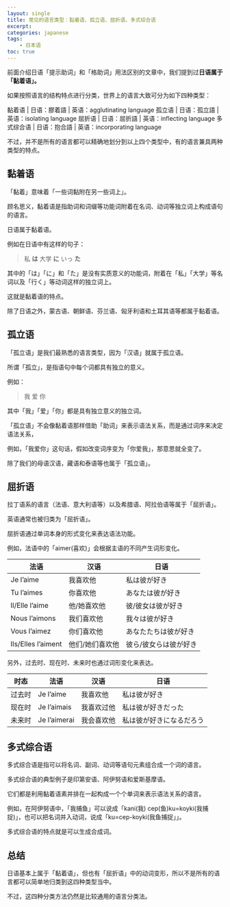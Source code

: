 ```yaml
---
layout: single
title: 常见的语言类型：黏着语、孤立语、屈折语、多式综合语
excerpt: 
categories: japanese
tags:
    - 日本语
toc: true
---
```


前面介绍日语「提示助词」和「格助词」用法区别的文章中，我们提到过**日语属于「黏着语」。**

如果按照语言的结构特点进行分类，世界上的语言大致可分为如下四种类型：

黏着语 | 日语：膠着語 | 英语：agglutinating language
孤立语 | 日语：孤立語 | 英语：isolating language
屈折语 | 日语：屈折語 | 英语：inflecting language
多式综合语 | 日语：抱合語 | 英语：incorporating language

不过，并不是所有的语言都可以精确地划分到以上四个类型中，有的语言兼具两种类型的特点。

## 黏着语

「黏着」意味着「一些词黏附在另一些词上」。

顾名思义，黏着语是指助词和词缀等功能词附着在名词、动词等独立词上构成语句的语言。

日语属于黏着语。

例如在日语中有这样的句子：

> 私 **は** 大学 **に** いっ **た**

其中的「は」「に」和「た」是没有实质意义的功能词，附着在「私」「大学」等名词以及「行く」等动词这样的独立词上。

这就是黏着语的特点。

除了日语之外，蒙古语、朝鲜语、芬兰语、匈牙利语和土耳其语等都属于黏着语。

## 孤立语

「孤立语」是我们最熟悉的语言类型，因为「汉语」就属于孤立语。

所谓「孤立」，是指语句中每个词都具有独立的意义。

例如：

> 我 爱 你

其中「我」「爱」「你」都是具有独立意义的独立词。

「孤立语」不会像黏着语那样借助「助词」来表示语法关系，而是通过词序来决定语法关系，

例如，「我爱你」这句话，假如改变词序变为「你爱我」，那意思就全变了。

除了我们的母语汉语，藏语和泰语等也属于「孤立语」。

## 屈折语

拉丁语系的语言<span class='more'>（法语、意大利语等）</span>以及希腊语、阿拉伯语等属于「屈折语」。

英语通常也被归类为「屈折语」。

屈折语通过单词本身的形式变化来表达语法功能。

例如，法语中的「aimer(喜欢)」会根据主语的不同产生词形变化。

法语 | 汉语 | 日语
--- | --- | ---
Je l’aime | 我喜欢他 | 私は彼が好き
Tu l’aimes | 你喜欢他 | あなたは彼が好き
Il/Elle l’aime | 他/她喜欢他 | 彼/彼女は彼が好き
Nous l’aimons | 我们喜欢他 | 我々は彼が好き
Vous l’aimez | 你们喜欢他 | あなたたちは彼が好き
Ils/Elles l’aiment | 他们/她们喜欢他 | 彼ら/彼女らは彼が好き

另外，过去时、现在时、未来时也通过词形变化来表达。

时态 | 法语 | 汉语 | 日语
--- | --- | --- |--- 
过去时 | Je l’aime | 我喜欢他 | 私は彼が好き
现在时 | Je l’aimais | 我喜欢过他 | 私は彼が好きだった
未来时 | Je l’aimerai | 我会喜欢他 | 私は彼が好きになるだろう

## 多式综合语

多式综合语是指可以将名词、副词、动词等语句元素组合成一个词的语言。

多式综合语的典型例子是印第安语、阿伊努语和爱斯基摩语。

它们都是利用黏着语素并排在一起构成一个个单词来表示语法关系的语言。

例如，在阿伊努语中，「我捕鱼」可以说成「kani(我) cep(鱼)ku=koyki(我捕捉)」，也可以把名词并入动词，说成「ku=cep-koyki(我鱼捕捉」」。

多式综合语的特点就是可以生成合成词。

## 总结

日语基本上属于「黏着语」，但也有「屈折语」中的动词变形，所以不是所有的语言都可以简单地归类到这四种类型当中。

不过，这四种分类方法仍然是比较通用的语言分类法。
